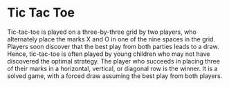 # Tic Tac Toe
Tic-tac-toe is played on a three-by-three grid by two players, who alternately place the marks X and O in one of the nine spaces in the grid. Players soon discover that the best play from both parties leads to a draw. Hence, tic-tac-toe is often played by young children who may not have discovered the optimal strategy. The player who succeeds in placing three of their marks in a horizontal, vertical, or diagonal row is the winner. It is a solved game, with a forced draw assuming the best play from both players.
